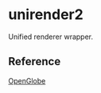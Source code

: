 # unirender2

Unified renderer wrapper.

## Reference

[OpenGlobe](https://github.com/virtualglobebook/OpenGlobe)